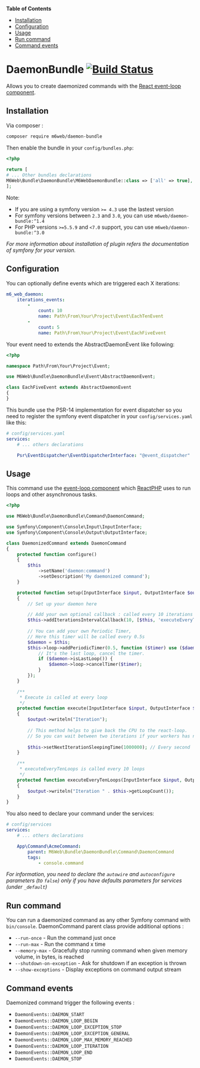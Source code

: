 <!-- START doctoc generated TOC please keep comment here to allow auto update -->
<!-- DON'T EDIT THIS SECTION, INSTEAD RE-RUN doctoc TO UPDATE -->
**Table of Contents**

- [Installation](#installation)
- [Configuration](#configuration)
- [Usage](#usage)
- [Run command](#run-command)
- [Command events](#command-events)

<!-- END doctoc generated TOC please keep comment here to allow auto update -->

# DaemonBundle [![Build Status](https://travis-ci.org/M6Web/DaemonBundle.svg?branch=master)](https://travis-ci.org/M6Web/DaemonBundle)  
  
Allows you to create daemonized commands with the [React event-loop component](https://github.com/reactphp/event-loop).  


## Installation  

Via composer :  
  
```bash
composer require m6web/daemon-bundle
```
  
Then enable the bundle in your `config/bundles.php`:  
  
```php
<?php
  
return [  
# ... Other bundles declarations
M6Web\Bundle\DaemonBundle\M6WebDaemonBundle::class => ['all' => true],
];
```  
  
Note:   
- If you are using a symfony version `>= 4.3` use the lastest version
- For symfony versions between `2.3` and `3.0`, you can use `m6web/daemon-bundle:^1.4`
- For PHP versions `>=5.5.9` and `<7.0` support, you can use `m6web/daemon-bundle:^3.0`

*For more information about installation of plugin refers the documentation of symfony for your version.*
     
## Configuration  
  
You can optionally define events which are triggered each X iterations:  
  
```yaml
m6_web_daemon:  
    iterations_events: 
        - 
            count: 10 
            name: Path\From\Your\Project\Event\EachTenEvent
        -
            count: 5 
            name: Path\From\Your\Project\Event\EachFiveEvent
```

Your event need to extends the AbstractDaemonEvent like following:
```php
<?php

namespace Path\From\Your\Project\Event;

use M6Web\Bundle\DaemonBundle\Event\AbstractDaemonEvent;

class EachFiveEvent extends AbstractDaemonEvent
{
}
```

This bundle use the PSR-14 implementation for event dispatcher so you need to register the symfony event dispatcher in your `config/services.yaml` like this:
```yaml
# config/services.yaml
services:
    # ... others declarations

    Psr\EventDispatcher\EventDispatcherInterface: "@event_dispatcher"
```

## Usage

This command use the [event-loop component](https://github.com/reactphp/event-loop#usage) which [ReactPHP](https://reactphp.org) uses to run loops and other asynchronous tasks.

```php
<?php

use M6Web\Bundle\DaemonBundle\Command\DaemonCommand;

use Symfony\Component\Console\Input\InputInterface;
use Symfony\Component\Console\Output\OutputInterface;

class DaemonizedCommand extends DaemonCommand
{
    protected function configure()
    {
        $this
            ->setName('daemon:command')
            ->setDescription('My daemonized command');
    }

    protected function setup(InputInterface $input, OutputInterface $output)
    {
        // Set up your daemon here

        // Add your own optional callback : called every 10 iterations
        $this->addIterationsIntervalCallback(10, [$this, 'executeEveryTenLoops']);
        
        // You can add your own Periodic Timer,
        // Here this timer will be called every 0.5s
        $daemon = $this;
        $this->loop->addPeriodicTimer(0.5, function ($timer) use ($daemon) {
            // It's the last loop, cancel the timer.
            if ($daemon->isLastLoop()) {
                $daemon->loop->cancelTimer($timer);
            }
        });
    }

    /**
     * Execute is called at every loop
     */
    protected function execute(InputInterface $input, OutputInterface $output)
    {
        $output->writeln("Iteration");
        
        // This method helps to give back the CPU to the react-loop.
        // So you can wait between two iterations if your workers has nothing to do.
        
        $this->setNextIterationSleepingTime(1000000); // Every second
    }

    /**
     * executeEveryTenLoops is called every 10 loops
     */
    protected function executeEveryTenLoops(InputInterface $input, OutputInterface $output)
    {
        $output->writeln("Iteration " . $this->getLoopCount());
    }
}
```

You also need to declare your command under the services:

```yaml
# config/services
services:
    # ... others declarations

    App\Command\AcmeCommand:
        parent: M6Web\Bundle\DaemonBundle\Command\DaemonCommand
        tags:
            - console.command
```

*For information, you need to declare the `autowire` and `autoconfigure` parameters (to `false`) only if you have defaults parameters for services (under `_default`)*

## Run command

You can run a daemonized command as any other Symfony command with `bin/console`. DaemonCommand parent class provide additional options :

- `--run-once` - Run the command just once
- `--run-max` - Run the command x time
- `--memory-max` - Gracefully stop running command when given memory volume, in bytes, is reached
- `--shutdown-on-exception` - Ask for shutdown if an exception is thrown
- `--show-exceptions` - Display exceptions on command output stream

## Command events

Daemonized command trigger the following events :

- `DaemonEvents::DAEMON_START`
- `DaemonEvents::DAEMON_LOOP_BEGIN`
- `DaemonEvents::DAEMON_LOOP_EXCEPTION_STOP`
- `DaemonEvents::DAEMON_LOOP_EXCEPTION_GENERAL`
- `DaemonEvents::DAEMON_LOOP_MAX_MEMORY_REACHED`
- `DaemonEvents::DAEMON_LOOP_ITERATION`
- `DaemonEvents::DAEMON_LOOP_END`
- `DaemonEvents::DAEMON_STOP`

